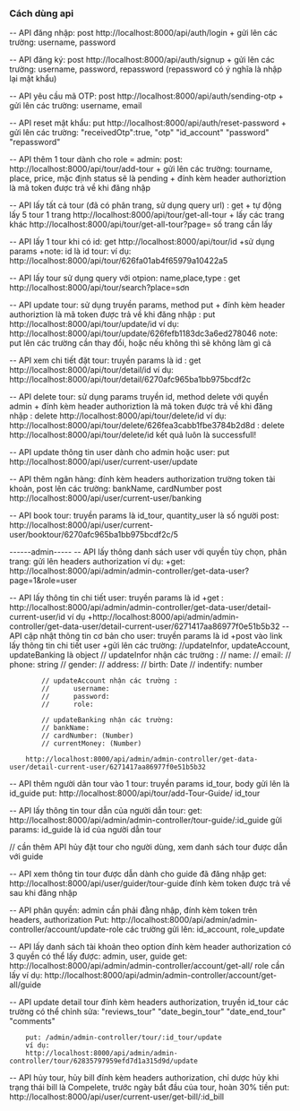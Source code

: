 ### Cách dùng api
-- API đăng nhập: post http://localhost:8000/api/auth/login
                + gửi lên các trường: username, password
                
                
-- API đăng ký: post http://localhost:8000/api/auth/signup
                + gửi lên các trường: username, password, repassword (repassword có ý nghĩa là nhập lại mật khẩu)
                
                
-- API yêu cầu mã OTP: post http://localhost:8000/api/auth/sending-otp
                + gửi lên các trường: username, email
                
                
-- API reset mật khẩu: put http://localhost:8000/api/auth/reset-password
                + gửi lên các trường:  "receivedOtp":true,
                                        "otp"
                                        "id_account"
                                        "password"
                                        "repassword"
                                        
                                        
-- API thêm 1 tour dành cho role = admin: post: http://localhost:8000/api/tour/add-tour
                + gửi lên các trường: tourname, place, price, mặc định status sẽ là pending
                + đính kèm header authoriztion là mã token được trả về khi đăng nhập
                
                
-- API lấy tất cả tour (đã có phân trang, sử dụng query url) : get
                + tự động lấy 5 tour 1 trang
                http://localhost:8000/api/tour/get-all-tour
                + lấy các trang khác
                http://localhost:8000/api/tour/get-all-tour?page= số trang cần lấy
                
-- API lấy 1 tour khi có id: get http://localhost:8000/api/tour/id
                +sử dụng params
                +note: id là id tour: ví dụ:
                        http://localhost:8000/api/tour/626fa01ab4f65979a10422a5

-- API lấy tour sử dụng query với otpion: name,place,type
                : get http://localhost:8000/api/tour/search?place=sơn

-- API update tour: sử dụng truyền params, method put 
                + đính kèm header authoriztion là mã token được trả về khi đăng nhập
                : put http://localhost:8000/api/tour/update/id
                ví dụ: http://localhost:8000/api/tour/update/626fefb1183dc3a6ed278046
                note: put lên các trường cần thay đổi, hoặc nếu không thì sẽ không làm gì cả

-- API xem chi tiết đặt tour: truyền params là id
                : get http://localhost:8000/api/tour/detail/id
                ví dụ: http://localhost:8000/api/tour/detail/6270afc965ba1bb975bcdf2c

-- API delete tour: sử dụng params truyền id, method delete với quyền admin
                + đính kèm header authoriztion là mã token được trả về khi đăng nhập
                : delete http://localhost:8000/api/tour/delete/id
                ví dụ: http://localhost:8000/api/tour/delete/626fea3cabb1fbe3784b2d8d
                : delete http://localhost:8000/api/tour/delete/id
                         kết quả luôn là successfull!

-- API update thông tin user dành cho admin hoặc user:
                put http://localhost:8000/api/user/current-user/update

-- API thêm ngân hàng: đính kèm headers authorization trường token tài khoản, post lên các trường: bankName, cardNumber
        post http://localhost:8000/api/user/current-user/banking

-- API book tour: truyền params là id_tour, quantity_user là số người
        post:
        http://localhost:8000/api/user/current-user/booktour/6270afc965ba1bb975bcdf2c/5

------admin-----
-- API lấy thông danh sách user với quyền tùy chọn, phân trang: gửi lên headers         authorization
        ví dụ:
        +get: http://localhost:8000/api/admin/admin-controller/get-data-user?page=1&role=user

-- API lấy thông tin chi tiết user: truyền params là id
        +get :
http://localhost:8000/api/admin/admin-controller/get-data-user/detail-current-user/id
        ví dụ
        +http://localhost:8000/api/admin/admin-controller/get-data-user/detail-current-user/6271417aa86977f0e51b5b32
-- API cập nhật thông tin cơ bản cho user: truyền params là id
        +post vào link lấy thông tin chi tiết user
        +gửi lên các trường: 
        //updateInfor, updateAccount, updateBanking là  object
            // updateInfor nhận các trường : 
            //      name: 
            //      email:
            //      phone: string
            //      gender: 
            //      address: 
            //      birth: Date
            //      indentify: number

            // updateAccount nhận các trường :
            //      username:
            //      password: 
            //      role:

            // updateBanking nhận các trường:
            // bankName: 
            // cardNumber: (Number)
            // currentMoney: (Number)

        http://localhost:8000/api/admin/admin-controller/get-data-user/detail-current-user/6271417aa86977f0e51b5b32

-- API thêm người dãn tour vào 1 tour:
        truyền params id_tour, body gửi lên là id_guide
        put: http://localhost:8000/api/tour/add-Tour-Guide/ id_tour

        
-- API lấy thông tin tour dẫn của người dẫn tour:
        get: http://localhost:8000/api/admin/admin-controller/tour-guide/:id_guide
        gửi params: id_guide là id của người dẫn tour

// cần thêm API hủy đặt tour cho người dùng, xem danh sách tour được dẫn với guide

-- API xem thông tin tour được dẫn dành cho guide đã đăng nhập
        get: http://localhost:8000/api/user/guider/tour-guide
        đính kèm token được trả về sau khi đăng nhập

-- API phân quyền:
        admin cần phải đằng nhập, đính kèm token trên headers, authorization
        Put: 
        http://localhost:8000/api/admin/admin-controller/account/update-role
        các trường gửi lên: id_account, role_update
        
-- API lấy danh sách tài khoản theo option
        đính kèm header authorization
        có 3 quyền có thể lấy được: admin, user, guide
        get: http://localhost:8000/api/admin/admin-controller/account/get-all/ role cần lấy
        ví dụ: http://localhost:8000/api/admin/admin-controller/account/get-all/guide

-- API update detail tour
        đính kèm headers authorization, truyền id_tour
        các trường có thể chỉnh sửa: 
        "reviews_tour"
        "date_begin_tour"
        "date_end_tour"
        "comments"
        
        put: /admin/admin-controller/tour/:id_tour/update
        ví dụ: 
        http://localhost:8000/api/admin/admin-controller/tour/62835797959efd7d1a315d9d/update

-- API hủy tour, hủy bill
        đính kèm headers authorization,
        chỉ dược hủy khi trạng thái bill là Compelete, trước ngày bắt đầu của tour, hoàn 30% tiền
        put: http://localhost:8000/api/user/current-user/get-bill/:id_bill